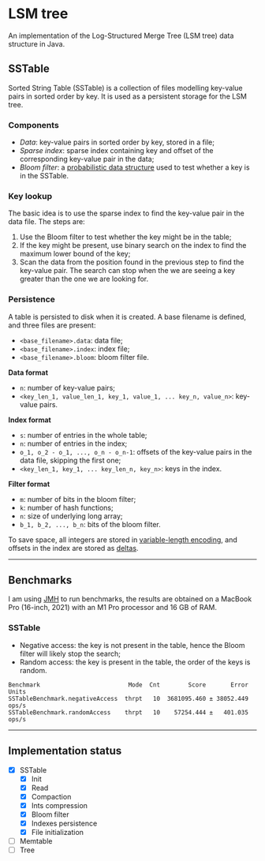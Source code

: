 # LSM tree

An implementation of the Log-Structured Merge Tree (LSM tree) data structure in Java.

## SSTable

Sorted String Table (SSTable) is a collection of files modelling key-value pairs in sorted order by key.
It is used as a persistent storage for the LSM tree.

### Components

- _Data_: key-value pairs in sorted order by key, stored in a file;
- _Sparse index_: sparse index containing key and offset of the corresponding key-value pair in the data;
- _Bloom filter_: a [probabilistic data structure](https://en.wikipedia.org/wiki/Bloom_filter) used to test whether a
  key is in the SSTable.

### Key lookup

The basic idea is to use the sparse index to find the key-value pair in the data file.
The steps are:

1. Use the Bloom filter to test whether the key might be in the table;
2. If the key might be present, use binary search on the index to find the maximum lower bound of the key;
3. Scan the data from the position found in the previous step to find the key-value pair. The search
   can stop when the we are seeing a key greater than the one we are looking for.

### Persistence

A table is persisted to disk when it is created. A base filename is defined, and three files are present:

- `<base_filename>.data`: data file;
- `<base_filename>.index`: index file;
- `<base_filename>.bloom`: bloom filter file.

**Data format**

- `n`: number of key-value pairs;
- `<key_len_1, value_len_1, key_1, value_1, ... key_n, value_n>`: key-value pairs.

**Index format**

- `s`: number of entries in the whole table;
- `n`: number of entries in the index;
- `o_1, o_2 - o_1, ..., o_n - o_n-1`: offsets of the key-value pairs in the data file, skipping
  the first one;
- `<key_len_1, key_1, ... key_len_n, key_n>`: keys in the index.

**Filter format**

- `m`: number of bits in the bloom filter;
- `k`: number of hash functions;
- `n`: size of underlying long array;
- `b_1, b_2, ..., b_n`: bits of the bloom filter.

To save space, all integers are stored
in [variable-length encoding](https://nlp.stanford.edu/IR-book/html/htmledition/variable-byte-codes-1.html),
and offsets in the index are stored as [deltas](https://en.wikipedia.org/wiki/Delta_encoding).

---

## Benchmarks

I am using [JMH](https://openjdk.java.net/projects/code-tools/jmh/) to run benchmarks,
the results are obtained on a MacBook Pro (16-inch, 2021) with an M1 Pro processor and 16 GB of RAM.

### SSTable

- Negative access: the key is not present in the table, hence the Bloom filter will likely stop the search;
- Random access: the key is present in the table, the order of the keys is random.

```
Benchmark                         Mode  Cnt        Score       Error  Units
SSTableBenchmark.negativeAccess  thrpt   10  3681095.460 ± 38052.449  ops/s
SSTableBenchmark.randomAccess    thrpt   10    57254.444 ±   401.035  ops/s
```

---

## Implementation status

- [x] SSTable
    - [x] Init
    - [x] Read
    - [x] Compaction
    - [x] Ints compression
    - [x] Bloom filter
    - [x] Indexes persistence
    - [x] File initialization
- [ ] Memtable
- [ ] Tree
